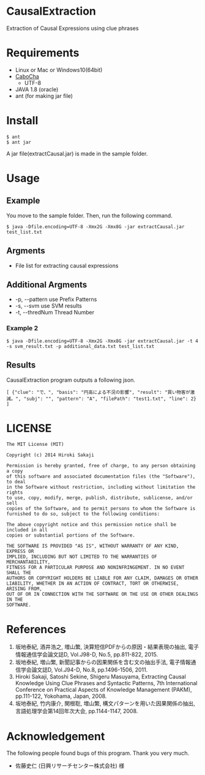# CausalExtraction
Extraction of Causal Expressions using clue phrases


# Requirements
* Linux or Mac or Windows10(64bit)
* [CaboCha](https://code.google.com/p/cabocha/)
    * UTF-8
* JAVA 1.8 (oracle)
* ant (for making jar file)

# Install
```
$ ant
$ ant jar
```
A jar file(extractCausal.jar) is made in the sample folder.

# Usage
## Example
You move to the sample folder.
Then, run the following command.

`$ java -Dfile.encoding=UTF-8 -Xmx2G -Xmx8G -jar extractCausal.jar test_list.txt`

## Argments
* File list for extracting causal expressions

## Additional Argments
* -p, --pattern <arg>    use Prefix Patterns
* -s, --svm <arg>        use SVM results
* -t, --thredNum <arg>   Thread Number

### Example 2
`$ java -Dfile.encoding=UTF-8 -Xmx2G -Xmx8G -jar extractCausal.jar -t 4 -s svm_result.txt -p additional_data.txt test_list.txt`

## Results
CausalExtraction program outputs a following json.

`[
{"clue": "で、", "basis": "円高による不況の影響", "result": "買い物客が激減。", "subj": "", "pattern": "A", "filePath": "test1.txt", "line": 2}
]`

# LICENSE
```text
The MIT License (MIT)

Copyright (c) 2014 Hiroki Sakaji

Permission is hereby granted, free of charge, to any person obtaining a copy
of this software and associated documentation files (the "Software"), to deal
in the Software without restriction, including without limitation the rights
to use, copy, modify, merge, publish, distribute, sublicense, and/or sell
copies of the Software, and to permit persons to whom the Software is
furnished to do so, subject to the following conditions:

The above copyright notice and this permission notice shall be included in all
copies or substantial portions of the Software.

THE SOFTWARE IS PROVIDED "AS IS", WITHOUT WARRANTY OF ANY KIND, EXPRESS OR
IMPLIED, INCLUDING BUT NOT LIMITED TO THE WARRANTIES OF MERCHANTABILITY,
FITNESS FOR A PARTICULAR PURPOSE AND NONINFRINGEMENT. IN NO EVENT SHALL THE
AUTHORS OR COPYRIGHT HOLDERS BE LIABLE FOR ANY CLAIM, DAMAGES OR OTHER
LIABILITY, WHETHER IN AN ACTION OF CONTRACT, TORT OR OTHERWISE, ARISING FROM,
OUT OF OR IN CONNECTION WITH THE SOFTWARE OR THE USE OR OTHER DEALINGS IN THE
SOFTWARE.
```

# References
1. 坂地泰紀, 酒井浩之, 増山繁, 決算短信PDFからの原因・結果表現の抽出, 電子情報通信学会論文誌D, Vol.J98-D, No.5, pp.811-822, 2015.
2. 坂地泰紀, 増山繁, 新聞記事からの因果関係を含む文の抽出手法, 電子情報通信学会論文誌D, Vol.J94-D, No.8, pp.1496-1506, 2011.
3. Hiroki Sakaji, Satoshi Sekine, Shigeru Masuyama, Extracting Causal Knowledge Using Clue Phrases and Syntactic Patterns, 7th International Conference on Practical Aspects of Knowledge Management (PAKM), pp.111-122, Yokohama, Japan, 2008.
4. 坂地泰紀, 竹内康介, 関根聡, 増山繁, 構文パターンを用いた因果関係の抽出, 言語処理学会第14回年次大会, pp.1144-1147, 2008.

# Acknowledgement
The following people found bugs of this program.
Thank you very much.
* 佐藤史仁 (日興リサーチセンター株式会社) 様
